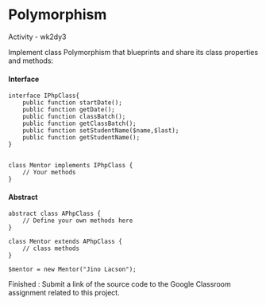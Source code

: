 # Polymorphism

Activity - wk2dy3

Implement class Polymorphism that blueprints and share its class properties and methods:

#### Interface

    interface IPhpClass{
        public function startDate();
        public function getDate();
        public function classBatch();
        public function getClassBatch();
        public function setStudentName($name,$last);
        public function getStudentName();
    }


    class Mentor implements IPhpClass {
        // Your methods
    }

#### Abstract

    abstract class APhpClass {
        // Define your own methods here
    }

    class Mentor extends APhpClass {
        // class methods
    }

    $mentor = new Mentor("Jino Lacson");

Finished : Submit a link of the source code to the Google Classroom assignment related to this project.
